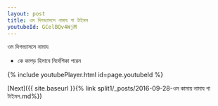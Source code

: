 ```yaml
---
layout: post
title: ওম দিগভ্যাসসে নামায গা টাইমস
youtubeId: GCelBQv4WjM
---
```

 
 
 ওম দিগভ্যাসসে নামায  
 
 -  কে কাপড় হিসাবে নির্দেশিকা পরেন 
 
  
 
  
 
 
 
 
 
 


{% include youtubePlayer.html id=page.youtubeId %}
 
[Next]({{ site.baseurl }}{% link  split1/_posts/2016-09-28-ওম কামায় নামায গা টাইমস.md%})
 
